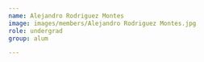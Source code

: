 ```yaml
---
name: Alejandro Rodriguez Montes
image: images/members/Alejandro Rodriguez Montes.jpg
role: undergrad
group: alum

---
```

